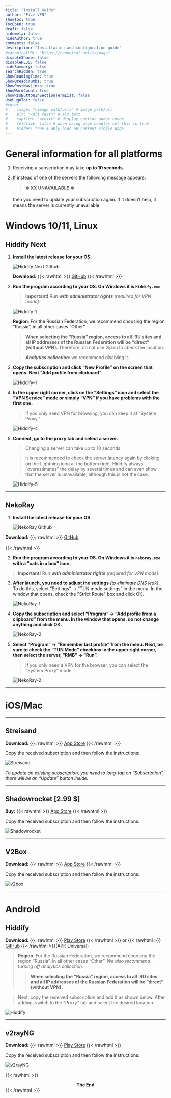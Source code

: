 ```yaml
---
title: "Install Guide"
author: "Fizz VPN"
showToc: true
TocOpen: true
draft: false
hidemeta: false
hideAuthor: true
comments: false
description: "Installation and configuration guide"
#canonicalURL: "https://canonical.url/to/page"
disableShare: false
disableHLJS: false
hideSummary: false
searchHidden: true
ShowReadingTime: true
ShowBreadCrumbs: true
ShowPostNavLinks: true
ShowWordCount: true
ShowRssButtonInSectionTermList: false
UseHugoToc: false
#cover:
#    image: "<image path/url>" # image path/url
#    alt: "<alt text>" # alt text
#    caption: "<text>" # display caption under cover
#    relative: false # when using page bundles set this to true
#    hidden: true # only hide on current single page
---
```


# General information for all platforms

1. Receiving a subscription may take **up to 10 seconds.**

2. If instead of one of the servers the following message appears:  

	> ⛔ **XX UNAVAILABLE** ⛔

	then you need to update your subscription again. If it doesn’t help, it means the server is currently unavailable.

# Windows 10/11, Linux

## Hiddify Next

1. **Install the latest release for your OS.**

	![Hiddify Next Github](/install-guide/hiddify-github-pc.png)

	**Download:** {{< rawhtml >}}
<a href="https://github.com/hiddify/hiddify-next/releases" target="_blank" title="GitHub">GitHub</a>
{{< /rawhtml >}}
	
2. **Run the program according to your OS. On Windows it is `Hiddify.exe`**

	>**Important!** Run ***with administrator rights*** *(required for VPN mode)*.

	![Hiddify-1](/install-guide/hiddify-1.png)

	**Region**:
	For the Russian Federation, we recommend choosing the region “Russia”, in all other cases “Other”.
	> **When selecting the “Russia” region, access to all .RU sites and all IP addresses of the Russian Federation will be “direct” (without VPN).**
	Therefore, do not use 2ip.ru to check the location.

	>***Analytics collection***: we recommend disabling it.

3. **Copy the subscription and click “New Profile” on the screen that opens. Next "Add profile from clipboard".**

	![Hiddify-1](/install-guide/hiddify-2.gif)


4. **In the upper right corner, click on the “Settings” icon and select the “VPN Service” mode or simply “VPN” if you have problems with the first one.**
	
	>If you only need VPN for browsing, you can keep it at "System Proxy."
	
	![Hiddify-4](/install-guide/hiddify-3.png)

5. **Connect, go to the proxy tab and select a server.**

	>Changing a server can take up to 10 seconds.

	>It is recommended to check the server latency again by clicking on the Lightning icon at the bottom right. Hiddify always “overestimates” the delay by several times and can even show that the server is unavailable, although this is not the case.

	![Hiddify-5](/install-guide/hiddify-4.png)

-------------

## NekoRay

1. **Install the latest release for your OS.**

	![NekoRay Github](/install-guide/nekoray-github.png)

 **Download:** {{< rawhtml >}}
<a href="https://github.com/Mahdi-zarei/nekoray/releases" target="_blank" title="GitHub">GitHub</a><br><br>
{{< /rawhtml >}}

2. **Run the program according to your OS. On Windows it is `nekoray.exe` with a "cats in a box" icon.**

  >**Important!** Run ***with administrator rights*** *(required for VPN mode)*.

3. **After launch, you need to adjust the settings** *(to eliminate DNS leak)*.
  To do this, select “Settings” -> “TUN mode settings” in the menu. In the window that opens, check the "Strict Route" box and click OK.

	![NekoRay-1](/install-guide/nekoray-1.gif)

4. **Copy the subscription and select “Program” -> “Add profile from a clipboard” from the menu. In the window that opens, do not change anything and click OK.**

	![NekoRay-2](/install-guide/nekoray-2.gif)

5. **Select “Program” -> “Remember last profile” from the menu. Next, be sure to check the “TUN Mode” checkbox in the upper right corner, then select the server, “RMB” -> “Run”.**

	>If you only need a VPN for the browser, you can select the “System Proxy” mode.

	![NekoRay-2](/install-guide/nekoray-3.gif)

-------------

# iOS/Mac

-------------

## Streisand

**Download:** {{< rawhtml >}}
<a href="https://apps.apple.com/app/streisand/id6450534064" target="_blank" title="App Store">App Store</a>
{{< /rawhtml >}}

Copy the received subscription and then follow the instructions:

![Streisand](/install-guide/streisand.png)

*To update an existing subscription, you need to long-tap on “Subscription”, there will be an “Update” button inside.*

-------------

## Shadowrocket [2.99 $]

**Buy:** {{< rawhtml >}}
<a href="https://apps.apple.com/app/shadowrocket/id932747118" target="_blank" title="App Store">App Store</a>
{{< /rawhtml >}}

Copy the received subscription and then follow the instructions:

![Shadowrocket](/install-guide/shadowrocket.png)

-------------

## V2Box

**Download:** {{< rawhtml >}}
<a href="https://apps.apple.com/app/v2box-v2ray-client/id6446814690" target="_blank" title="App Store">App Store</a>
{{< /rawhtml >}}

Copy the received subscription and then follow the instructions:

![v2box](/install-guide/v2box.png)

-------------

# Android

## Hiddify

**Download:** {{< rawhtml >}}
<a href="https://play.google.com/store/apps/details?id=app.hiddify.com" target="_blank" title="Play Store">Play Store</a>
{{< /rawhtml >}} or {{< rawhtml >}}
<a href="https://github.com/hiddify/hiddify-next/releases" target="_blank" title="GitHub">GitHub</a>
{{< /rawhtml >}}(APK Universal)

>**Region**. For the Russian Federation, we recommend choosing the region “Russia”, in all other cases “Other”. *We also recommend turning off analytics collection.*
>>**When selecting the “Russia” region, access to all .RU sites and all IP addresses of the Russian Federation will be “direct” (without VPN).**

>Next, copy the received subscription and add it as shown below. After adding, switch to the "Proxy" tab and select the desired location.

![Hiddify](/install-guide/hiddify-android.png)

--------------

## v2rayNG

**Download:** {{< rawhtml >}}
<a href="https://play.google.com/store/apps/details?id=com.v2ray.ang" target="_blank" title="Play Store">Play Store</a>
{{< /rawhtml >}}

Copy the received subscription and then follow the instructions:

![v2rayNG](/install-guide/v2rayNG.png)

{{< rawhtml >}}<center><b>The End</b></center>{{< /rawhtml >}}